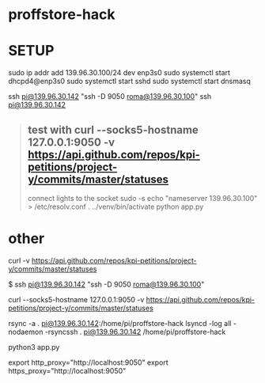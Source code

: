 # proffstore-hack

# SETUP

sudo ip addr add 139.96.30.100/24 dev enp3s0
sudo systemctl start dhcpd4@enp3s0
sudo systemctl start sshd
sudo systemctl start dnsmasq

ssh pi@139.96.30.142 "ssh -D 9050 roma@139.96.30.100"
ssh pi@139.96.30.142
> test with
> curl --socks5-hostname 127.0.0.1:9050 -v https://api.github.com/repos/kpi-petitions/project-y/commits/master/statuses
> ---
> connect lights to the socket
> sudo -s
> echo "nameserver 139.96.30.100" > /etc/resolv.conf
> . ../venv/bin/activate
> python app.py

# other

curl -v https://api.github.com/repos/kpi-petitions/project-y/commits/master/statuses

$ ssh pi@139.96.30.142 "ssh -D 9050 roma@139.96.30.100"

curl --socks5-hostname 127.0.0.1:9050 -v https://api.github.com/repos/kpi-petitions/project-y/commits/master/statuses

rsync -a . pi@139.96.30.142:/home/pi/proffstore-hack
lsyncd -log all -nodaemon -rsyncssh . pi@139.96.30.142 /home/pi/proffstore-hack

python3 app.py


export http_proxy="http://localhost:9050"
export https_proxy="http://localhost:9050"
